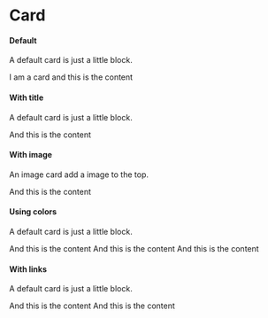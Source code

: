 # Card

<script>
export default {
    components: {Card : ()=>import('./Card'), Row: ()=>import("../../grid/Row"), Column: ()=>import("../../grid/Column")}
}
</script>

#### Default

A default card is just a little block.

<Example>
<Card>I am a card and this is the content</Card>
</Example>

#### With title

A default card is just a little block.

<Example>
<Card title="I am card">And this is the content</Card>
</Example>


#### With image

An image card add a image to the top.

<Example>
<Card title="I am card" image="https://images.unsplash.com/photo-1582360863556-6ad64b4839ac?ixlib=rb-1.2.1&ixid=eyJhcHBfaWQiOjEyMDd9&auto=format&fit=crop&w=480&q=80">And this is the content</Card>
</Example>

#### Using colors

A default card is just a little block.

<Example>
<Row gap="1">
<Column size="third">
<Card color="red" title="I am Red card" image="https://images.unsplash.com/photo-1513829596324-4bb2800c5efb?ixlib=rb-1.2.1&ixid=eyJhcHBfaWQiOjEyMDd9&auto=format&fit=crop&w=320&q=80">And this is the content</Card>
</Column>
<Column size="third">
<Card color="blue" title="I am Blue card" image="https://images.unsplash.com/photo-1520176501380-9a174bf7c783?ixlib=rb-1.2.1&ixid=eyJhcHBfaWQiOjEyMDd9&auto=format&fit=crop&w=320&q=80">And this is the content</Card>
</Column>
<Column size="third">
<Card color="green" title="I am Green card" image="https://images.unsplash.com/photo-1573952106639-694daec2b88a?ixlib=rb-1.2.1&auto=format&fit=crop&w=320&q=80">And this is the content</Card>
</Column>
</Row>
</Example>

#### With links

A default card is just a little block.

<Example>
<Row gap="1">
<Column size="half">
<Card color="red" link="#" title="I am Red card" image="https://images.unsplash.com/photo-1513829596324-4bb2800c5efb?ixlib=rb-1.2.1&ixid=eyJhcHBfaWQiOjEyMDd9&auto=format&fit=crop&w=320&q=80">And this is the content</Card>
</Column>
<Column size="half">
<Card color="blue" link="#" title="I am Blue card" image="https://images.unsplash.com/photo-1520176501380-9a174bf7c783?ixlib=rb-1.2.1&ixid=eyJhcHBfaWQiOjEyMDd9&auto=format&fit=crop&w=320&q=80">And this is the content</Card>
</Column>
</Row>
</Example>
